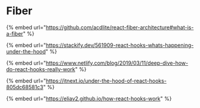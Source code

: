 # Fiber

{% embed url="https://github.com/acdlite/react-fiber-architecture#what-is-a-fiber" %}

{% embed url="https://stackify.dev/561909-react-hooks-whats-happening-under-the-hood" %}

{% embed url="https://www.netlify.com/blog/2019/03/11/deep-dive-how-do-react-hooks-really-work" %}

{% embed url="https://itnext.io/under-the-hood-of-react-hooks-805dc68581c3" %}

{% embed url="https://eliav2.github.io/how-react-hooks-work" %}
